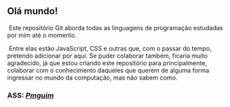 <h2>Olá mundo!</h2>

​	Este repositório Git aborda todas as linguagens de programação estudadas por mim até o momento.

​	Entre elas estão JavaScript, CSS e outras que, com o passar do tempo, pretendo adicionar por aqui. Se puder colaborar também, ficaria muito agradecido, já que estou criando este repositório para principalmente, colaborar com o conhecimento daqueles que querem de alguma forma ingressar no mundo da computação, mas não sabem como.

<h3>ASS: <i><u>Pmguim</i></u></h3>